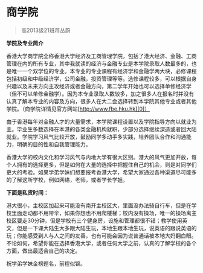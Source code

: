 
# 商学院  

> 高2013级21班蒋丛蔚  



**学院及专业简介**

香港大学商学院全称香港大学经济及工商管理学院，包括了港大经济、金融、工商管理在内的所有专业，其中我就读的经济与金融专业是本学院录取人数最多的，也是唯一一个双学位的专业。本专业的专业课程有经济学和金融学两大块，必修课程包括初级和中级经济学，公司金融，投资管理等等。选修课程较多，可以根据自身兴趣以及未来方向主攻经济或者金融方向，第二学年开始也可以选择单修经济学（但不可以单修金融学）。因为本专业录取人数较多，加之很多人在报名时并没有认真了解本专业的内容及方向，很多人在大二会选择转到本学院其他专业或者其他学院。（商学院详情见官方网站[http://www.fbe.hku.hk][0]）

由于香港每年对金融人才的大量需求，本学院课程设置以及学院指导方向以就业为主。毕业生多数选择在本港的各类金融机构就职，少部分选择继续深造或者回大陆就业。学院学习风气比较开放，鼓励同学多动手多实践，培养团队合作和沟通能力，明确的目的性和自我管理能力。

香港大学的校内文化和学习风气与内地大学有很大区别。港大的风气更加开放，每个人拥有的选择更多，但是如何在大量的选择中把握住自己的机会，则是对同学们更大的考验。如果学弟学妹们想要报考香港大学，希望大家通过各种渠道尽可能多的了解这所学校，例如网络，老师，或者学长学姐。



**下面是私货时间：**

港大很小，主校区加起来可能没有南开主校区大，里面没办法骑自行车，但是在学校里面走动都不用带伞，如果你想也不用爬楼梯；校内没有操场，唯一的操场离主校区要走30分钟，但是学校有三个健身房，设施和管理都很不错；教学使用英文，但是一下课大陆生大多跟大陆生玩，本地生跟本地生玩，说英语的跟说英语的玩；你能感受到人与人之间的友善，也有可能会因为说普通话被本地大妈翻白眼。不论如何，希望你能在选择香港大学，或者任何大学之前，认真的了解学校的各个方面，做出最适合自己的决定。



祝学弟学妹金榜题名，前程似锦。



[0]:http://www.fbe.hku.hk
